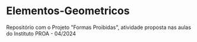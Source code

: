 # Elementos-Geometricos
Repositório com o Projeto "Formas Proibidas", atividade proposta nas aulas do Instituto PROA - 04/2024
